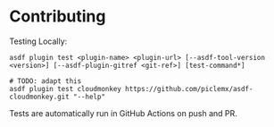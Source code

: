 # Contributing

Testing Locally:

```shell
asdf plugin test <plugin-name> <plugin-url> [--asdf-tool-version <version>] [--asdf-plugin-gitref <git-ref>] [test-command*]

# TODO: adapt this
asdf plugin test cloudmonkey https://github.com/piclemx/asdf-cloudmonkey.git "--help"
```

Tests are automatically run in GitHub Actions on push and PR.
